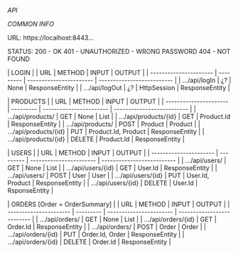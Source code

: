 *API*

*COMMON INFO*

URL:    https://localhost:8443...

STATUS: 200 - OK
        401 - UNAUTHORIZED - WRONG PASSWORD
        404 - NOT FOUND


| LOGIN |
| URL                    | METHOD    | INPUT                   | OUTPUT                     |
| ---------------------- | --------- | ----------------------- | -------------------------- |
| .../api/logIn          | ¿?        | None                    | ResponseEntity<User>       |
| .../api/logOut         | ¿?        | HttpSession             | ResponseEntity<Boolean>    |


| PRODUCTS |
| URL                    | METHOD    | INPUT                   | OUTPUT                     |
| ---------------------- | --------- | ----------------------- | -------------------------- |
| .../api/products/      | GET       | None                    | List<Product>              |
| .../api/products/{id}  | GET       | Product.Id              | ResponseEntity<Product>    |
| .../api/products/      | POST      | Product                 | Product                    |
| .../api/products/{id}  | PUT       | Product.Id, Product     | ResponseEntity<Product>    |
| .../api/products/{id}  | DELETE    | Product.Id              | ResponseEntity<Product>    |


| USERS |
| URL                    | METHOD    | INPUT                   | OUTPUT                     |
| ---------------------- | --------- | ----------------------- | -------------------------- |
| .../api/users/         | GET       | None                    | List<User>                 |
| .../api/users/{id}     | GET       | User.Id                 | ResponseEntity<User>       |
| .../api/users/         | POST      | User                    | User                       |
| .../api/users/{id}     | PUT       | User.Id, Product        | ResponseEntity<User>       |
| .../api/users/{id}     | DELETE    | User.Id                 | RsponseEntity<User>        |


| ORDERS  [Order = OrderSummary] |
| URL                    | METHOD    | INPUT                   | OUTPUT                     |
| ---------------------- | --------- | ----------------------- | -------------------------- |
| .../api/orders/        | GET       | None                    | List<Order>                |
| .../api/orders/{id}    | GET       | Order.Id                | ResponseEntity<Order>      |
| .../api/orders/        | POST      | Order                   | Order                      |
| .../api/orders/{id}    | PUT       | Order.Id, Order         | ResponseEntity<Order>      |
| .../api/orders/{id}    | DELETE    | Order.Id                | ResponseEntity<Order>      |
